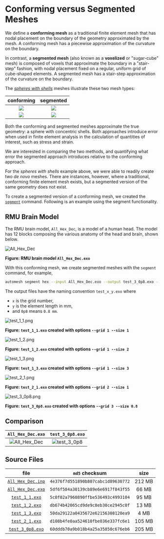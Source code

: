 # Conforming versus Segmented Meshes

We define a **conforming mesh** as a traditional finite element mesh that
has nodal placement on the boundary of the geometry approximated by the mesh.
A conforming mesh has a piecewise approximation of the curvature on the boundary.

In contrast, a **segmented mesh** (also known as a **voxelized** or "sugar-cube" mesh) is composed of voxels that approximate
the boundary in a "stair-step" fashion, with nodal placement fixed on a regular, uniform grid
of cube-shaped elements.  A segmented mesh has a stair-step approximation
of the curvature on the boundary.

The [*spheres with shells*](../sphere_with_shells/README.md) meshes illustrate these two mesh types:

conforming | segmented
:---: | :---:
![](../sphere_with_shells/img/resolution_2c.png) | ![](../sphere_with_shells/img/resolution_2.png)
![](../sphere_with_shells/img/resolution_2c_iso.png) | ![](../sphere_with_shells/img/resolution_2_iso.png)

Both the conforming and segmented meshes approximate the true geometry: a sphere with concentric shells.  Both approaches introduce error when used in finite element analysis in the calculation of quantities of interest, such as stress and strain.

We are interested in comparing the two methods, and quantifying what error the segmented approach introduces relative to the conforming approach.

For the *spheres with shells* example above, we were able to readily create two *de novo* meshes.  There are instances, however, where a traditional, conforming finite element mesh exists, but a segmented version of the same geometry does not exist.

To create a segmented version of a conforming mesh, we created the [`segment`](../../cli/segment.md) command.  Following is an example using the segment functionality.

## RMU Brain Model

The RMU brain model, `All_Hex_Dec`, is a model of a human head.  The model has 12 blocks composing the various anatomy of the head and brain, shown below.

![All_Hex_Dec](./All_Hex_Dec.png)

**Figure: RMU brain model `All_Hex_Dec.exo`**

With this conforming mesh, we create segmented meshes with the `segment` command, for example,

```sh
automesh segment hex --input All_Hex_Dec.exo --output test_3_0p8.exo --grid 3 --size 0.8
```

The output files have the naming convention `test_x_y.exo` where 

* `x` is the grid number,
* `y` is the element length in mm,
* and `0p8` means `0.8 mm`.

![test_1_1.png](./test_1_1.png)

**Figure: `test_1_1.exo` created with options `--grid 1 --size 1`**

![test_1_2.png](./test_1_2.png)

**Figure: `test_1_2.exo` created with options `--grid 1 --size 2`**

![test_1_3.png](./test_1_3.png)

**Figure: `test_1_3.exo` created with options `--grid 1 --size 3`**

![test_2_1.png](./test_2_1.png)

**Figure: `test_2_1.exo` created with options `--grid 2 --size 1`**

![test_3_0p8.png](./test_3_0p8.png)

**Figure: `test_3_0p8.exo` created with options `--grid 3 --size 0.8`**

## Comparison

`All_Hex_Dec.exo` | `test_3_0p8.exo`
:---: | :---:
![All_Hex_Dec](./All_Hex_Dec.png) | ![test_3_0p8](./test_3_0p8.png)

## Source Files

file | `md5` checksum | size
:---: | :---: | :---:
[`All_Hex_Dec.inp`](https://1drv.ms/u/c/3cc1bee5e2795295/EclQLxv89d9IkTv69BhiN3MBccPVhVq7VoT7TvHAiktbag?e=eDW8ii) | `4e376f7d551890b807cabc1d89630772` | 212 MB
[`All_Hex_Dec.exo`](https://1drv.ms/u/c/3cc1bee5e2795295/EaIAW30tkq9PqYWj28QHX9IBscQ9-U2RCtNwBWxELuDLMQ?e=Bx9jjr) | `5df6f584a30139cb89e6e6917f843f55` | 66 MB
[`test_1_1.exo`](https://1drv.ms/u/c/3cc1bee5e2795295/ERuNL-yuEv9CmYdQYdUQkhABn_1mcAQq-Ci_JAm1rsLY0A?e=EzbYmC) | `5c0f02a7960890ffbe536493c4993104` | 95 MB
[`test_1_2.exo`](https://1drv.ms/u/c/3cc1bee5e2795295/ERcVQwrJC85Ou2RXchhKIhQB55y1rUP4iT3uUnaDbocgfQ?e=RknQ0S) | `db674b42065cd9de9c8eb30ce2945c0f` | 13 MB
[`test_1_3.exo`](https://1drv.ms/u/c/3cc1bee5e2795295/EUsr5WUMGC5HpU5gbc6MIvYBikf3payAmtWGPtlZxjpEog?e=wBRYZv) | `50da29122a0435672e62156308120ea9` | 4 MB
[`test_2_1.exo`](https://1drv.ms/u/c/3cc1bee5e2795295/ETotW7_4XSxAtEPO0iZofI4BJ_n7H6MWsK0sgIKt2_J-RQ?e=eEF6Me) | `d108b4fe0aa524610fbe036e337fc6e1` | 105 MB
[`test_3_0p8.exo`](https://1drv.ms/u/c/3cc1bee5e2795295/Ec-kJ6y0TSJDoPicl9mxNpsB18imZdEslq0EEUPKcaTI-w?e=BY6PL2) | `60dddb70a9b018b4a25a35850c676eb6` | 205 MB
